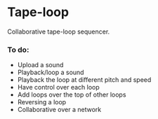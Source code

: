 # Tape-loop

Collaborative tape-loop sequencer.

### To do:

* Upload a sound
* Playback/loop a sound
* Playback the loop at different pitch and speed
* Have control over each loop
* Add loops over the top of other loops
* Reversing a loop
* Collaborative over a network
